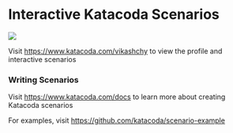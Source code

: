 # Interactive Katacoda Scenarios

[![](http://shields.katacoda.com/katacoda/vikashchy/count.svg)](https://www.katacoda.com/vikashchy "Get your profile on Katacoda.com")

Visit https://www.katacoda.com/vikashchy to view the profile and interactive scenarios

### Writing Scenarios
Visit https://www.katacoda.com/docs to learn more about creating Katacoda scenarios

For examples, visit https://github.com/katacoda/scenario-example
